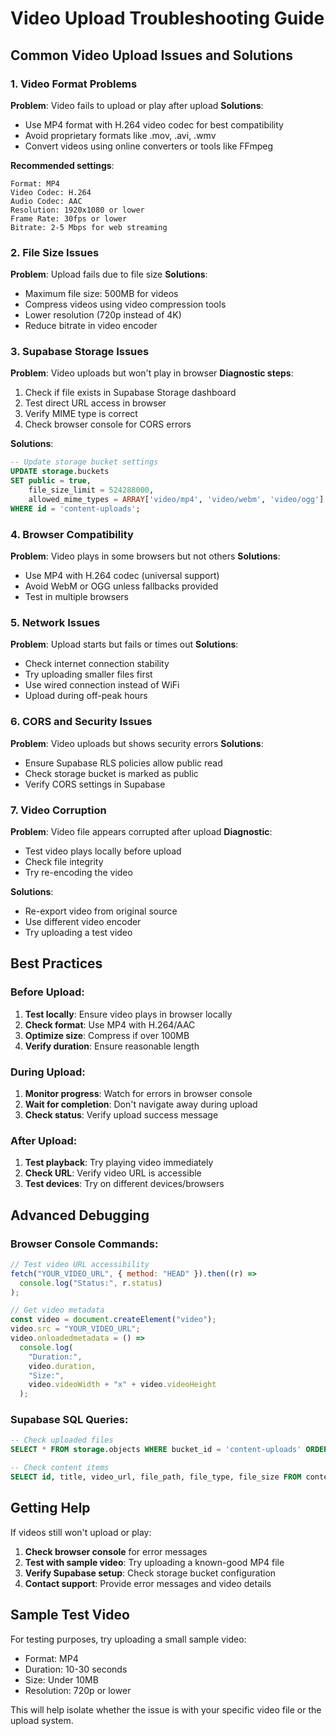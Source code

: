 # Video Upload Troubleshooting Guide

## Common Video Upload Issues and Solutions

### 1. Video Format Problems

**Problem**: Video fails to upload or play after upload
**Solutions**:

- Use MP4 format with H.264 video codec for best compatibility
- Avoid proprietary formats like .mov, .avi, .wmv
- Convert videos using online converters or tools like FFmpeg

**Recommended settings**:

```
Format: MP4
Video Codec: H.264
Audio Codec: AAC
Resolution: 1920x1080 or lower
Frame Rate: 30fps or lower
Bitrate: 2-5 Mbps for web streaming
```

### 2. File Size Issues

**Problem**: Upload fails due to file size
**Solutions**:

- Maximum file size: 500MB for videos
- Compress videos using video compression tools
- Lower resolution (720p instead of 4K)
- Reduce bitrate in video encoder

### 3. Supabase Storage Issues

**Problem**: Video uploads but won't play in browser
**Diagnostic steps**:

1. Check if file exists in Supabase Storage dashboard
2. Test direct URL access in browser
3. Verify MIME type is correct
4. Check browser console for CORS errors

**Solutions**:

```sql
-- Update storage bucket settings
UPDATE storage.buckets
SET public = true,
    file_size_limit = 524288000,
    allowed_mime_types = ARRAY['video/mp4', 'video/webm', 'video/ogg']
WHERE id = 'content-uploads';
```

### 4. Browser Compatibility

**Problem**: Video plays in some browsers but not others
**Solutions**:

- Use MP4 with H.264 codec (universal support)
- Avoid WebM or OGG unless fallbacks provided
- Test in multiple browsers

### 5. Network Issues

**Problem**: Upload starts but fails or times out
**Solutions**:

- Check internet connection stability
- Try uploading smaller files first
- Use wired connection instead of WiFi
- Upload during off-peak hours

### 6. CORS and Security Issues

**Problem**: Video uploads but shows security errors
**Solutions**:

- Ensure Supabase RLS policies allow public read
- Check storage bucket is marked as public
- Verify CORS settings in Supabase

### 7. Video Corruption

**Problem**: Video file appears corrupted after upload
**Diagnostic**:

- Test video plays locally before upload
- Check file integrity
- Try re-encoding the video

**Solutions**:

- Re-export video from original source
- Use different video encoder
- Try uploading a test video

## Best Practices

### Before Upload:

1. **Test locally**: Ensure video plays in browser locally
2. **Check format**: Use MP4 with H.264/AAC
3. **Optimize size**: Compress if over 100MB
4. **Verify duration**: Ensure reasonable length

### During Upload:

1. **Monitor progress**: Watch for errors in browser console
2. **Wait for completion**: Don't navigate away during upload
3. **Check status**: Verify upload success message

### After Upload:

1. **Test playback**: Try playing video immediately
2. **Check URL**: Verify video URL is accessible
3. **Test devices**: Try on different devices/browsers

## Advanced Debugging

### Browser Console Commands:

```javascript
// Test video URL accessibility
fetch("YOUR_VIDEO_URL", { method: "HEAD" }).then((r) =>
  console.log("Status:", r.status)
);

// Get video metadata
const video = document.createElement("video");
video.src = "YOUR_VIDEO_URL";
video.onloadedmetadata = () =>
  console.log(
    "Duration:",
    video.duration,
    "Size:",
    video.videoWidth + "x" + video.videoHeight
  );
```

### Supabase SQL Queries:

```sql
-- Check uploaded files
SELECT * FROM storage.objects WHERE bucket_id = 'content-uploads' ORDER BY created_at DESC LIMIT 10;

-- Check content items
SELECT id, title, video_url, file_path, file_type, file_size FROM content_items ORDER BY created_at DESC LIMIT 10;
```

## Getting Help

If videos still won't upload or play:

1. **Check browser console** for error messages
2. **Test with sample video**: Try uploading a known-good MP4 file
3. **Verify Supabase setup**: Check storage bucket configuration
4. **Contact support**: Provide error messages and video details

## Sample Test Video

For testing purposes, try uploading a small sample video:

- Format: MP4
- Duration: 10-30 seconds
- Size: Under 10MB
- Resolution: 720p or lower

This will help isolate whether the issue is with your specific video file or the upload system.
